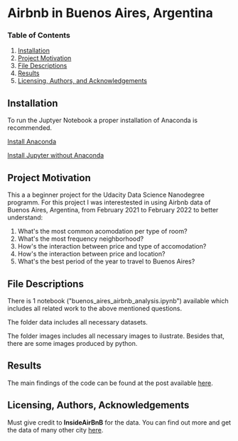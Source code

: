 # Airbnb in Buenos Aires, Argentina

### Table of Contents

1. [Installation](#installation)
2. [Project Motivation](#motivation)
3. [File Descriptions](#files)
4. [Results](#results)
5. [Licensing, Authors, and Acknowledgements](#licensing)

## Installation <a name="installation"></a>

To run the Juptyer Notebook a proper installation of Anaconda is recommended.

[Install Anaconda](https://www.anaconda.com/products/individual#Downloads)

[Install Jupyter without Anaconda](https://jupyter.org/install)


## Project Motivation<a name="motivation"></a>

This a a beginner project for the Udacity Data Science Nanodegree programm. For this project I was interestested in using Airbnb data of Buenos Aires, Argentina, from February 2021 to February 2022 to better understand:

1. What's the most common acomodation per type of room?
2. What's the most frequency neighborhood?
3. How's the interaction between price and type of accomodation?
4. How's the interaction between price and location?
5. What's the best period of the year to travel to Buenos Aires?


## File Descriptions <a name="files"></a>

There is 1 notebook ("buenos_aires_airbnb_analysis.ipynb") available which includes all related work to the above mentioned questions. 

The folder data includes all necessary datasets.

The folder images includes all necessary images to ilustrate. Besides that, there are some images produced by python.


## Results<a name="results"></a>

The main findings of the code can be found at the post available [here](https://matheusvclls.medium.com/things-you-need-to-know-before-travelling-to-buenos-aires-on-airbnb-48cd77b554dd).

## Licensing, Authors, Acknowledgements<a name="licensing"></a>

Must give credit to **InsideAirBnB** for the data. You can find out more and get the data of many other city [here](http://insideairbnb.com/get-the-data.html).


